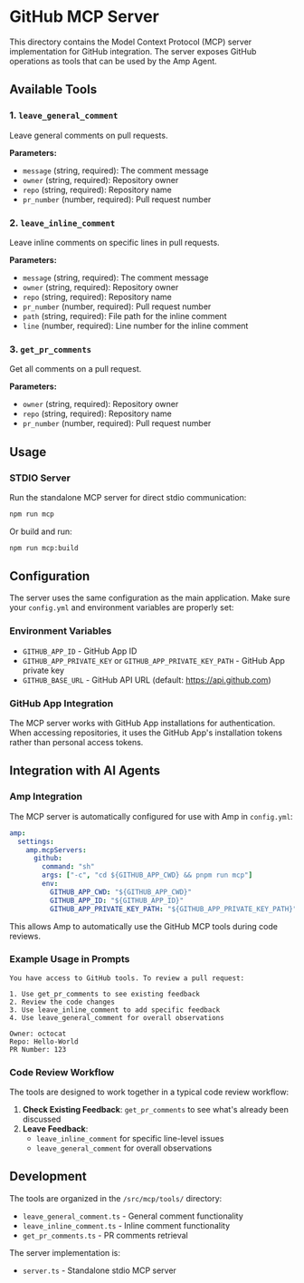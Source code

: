 # GitHub MCP Server

This directory contains the Model Context Protocol (MCP) server implementation for GitHub integration. The server exposes GitHub operations as tools that can be used by the Amp Agent.

## Available Tools

### 1. `leave_general_comment`
Leave general comments on pull requests.

**Parameters:**
- `message` (string, required): The comment message
- `owner` (string, required): Repository owner
- `repo` (string, required): Repository name
- `pr_number` (number, required): Pull request number

### 2. `leave_inline_comment`
Leave inline comments on specific lines in pull requests.

**Parameters:**
- `message` (string, required): The comment message
- `owner` (string, required): Repository owner
- `repo` (string, required): Repository name
- `pr_number` (number, required): Pull request number
- `path` (string, required): File path for the inline comment
- `line` (number, required): Line number for the inline comment

### 3. `get_pr_comments`
Get all comments on a pull request.

**Parameters:**
- `owner` (string, required): Repository owner
- `repo` (string, required): Repository name
- `pr_number` (number, required): Pull request number

## Usage

### STDIO Server

Run the standalone MCP server for direct stdio communication:

```bash
npm run mcp
```

Or build and run:
```bash
npm run mcp:build
```

## Configuration

The server uses the same configuration as the main application. Make sure your `config.yml` and environment variables are properly set:

### Environment Variables
- `GITHUB_APP_ID` - GitHub App ID
- `GITHUB_APP_PRIVATE_KEY` or `GITHUB_APP_PRIVATE_KEY_PATH` - GitHub App private key
- `GITHUB_BASE_URL` - GitHub API URL (default: https://api.github.com)

### GitHub App Integration
The MCP server works with GitHub App installations for authentication. When accessing repositories, it uses the GitHub App's installation tokens rather than personal access tokens.

## Integration with AI Agents

### Amp Integration

The MCP server is automatically configured for use with Amp in `config.yml`:

```yaml
amp:
  settings:
    amp.mcpServers:
      github:
        command: "sh"
        args: ["-c", "cd ${GITHUB_APP_CWD} && pnpm run mcp"]
        env:
          GITHUB_APP_CWD: "${GITHUB_APP_CWD}"
          GITHUB_APP_ID: "${GITHUB_APP_ID}"
          GITHUB_APP_PRIVATE_KEY_PATH: "${GITHUB_APP_PRIVATE_KEY_PATH}"
```

This allows Amp to automatically use the GitHub MCP tools during code reviews.

### Example Usage in Prompts

```
You have access to GitHub tools. To review a pull request:

1. Use get_pr_comments to see existing feedback
2. Review the code changes  
3. Use leave_inline_comment to add specific feedback
4. Use leave_general_comment for overall observations

Owner: octocat
Repo: Hello-World
PR Number: 123
```

### Code Review Workflow

The tools are designed to work together in a typical code review workflow:

1. **Check Existing Feedback**: `get_pr_comments` to see what's already been discussed
2. **Leave Feedback**: 
   - `leave_inline_comment` for specific line-level issues
   - `leave_general_comment` for overall observations

## Development

The tools are organized in the `/src/mcp/tools/` directory:
- `leave_general_comment.ts` - General comment functionality
- `leave_inline_comment.ts` - Inline comment functionality
- `get_pr_comments.ts` - PR comments retrieval

The server implementation is:
- `server.ts` - Standalone stdio MCP server
